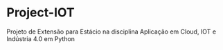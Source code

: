 # Project-IOT
Projeto de Extensão para Estácio na disciplina Aplicação em Cloud, IOT e Indústria 4.0 em Python
